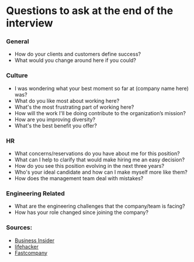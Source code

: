 Questions to ask at the end of the interview
==

### General

- How do your clients and customers define success?
- What would you change around here if you could?

### Culture

- I was wondering what your best moment so far at (company name here) was?
- What do you like most about working here?
- What's the most frustrating part of working here?
- How will the work I'll be doing contribute to the organization’s mission?
- How are you improving diversity?
- What's the best benefit you offer?

### HR

- What concerns/reservations do you have about me for this position?
- What can I help to clarify that would make hiring me an easy decision?
- How do you see this position evolving in the next three years?
- Who's your ideal candidate and how can I make myself more like them?
- How does the management team deal with mistakes?

### Engineering Related

- What are the engineering challenges that the company/team is facing?
- How has your role changed since joining the company?

### Sources:

- [Business Insider](http://www.businessinsider.sg/impressive-job-interview-questions-2015-3/)
- [lifehacker](http://lifehacker.com/ask-this-question-to-end-your-job-interview-on-a-good-n-1787624433)
- [Fastcompany](https://www.fastcompany.com/40406730/7-questions-recruiters-at-amazon-spotify-and-more-want-you-to-ask)
